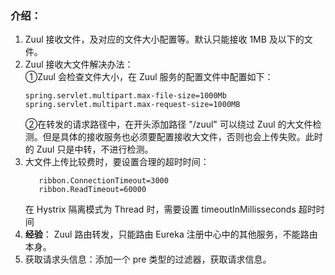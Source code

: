 ### 介绍：
1. Zuul 接收文件，及对应的文件大小配置等。默认只能接收 1MB 及以下的文件。
2. Zuul 接收大文件解决办法：<br> 
①Zuul 会检查文件大小，在 Zuul 服务的配置文件中配置如下：
    ```properties
    spring.servlet.multipart.max-file-size=1000Mb
    spring.servlet.multipart.max-request-size=1000MB
    ```
    ②在转发的请求路径中，在开头添加路径 "/zuul" 可以绕过 Zuul 的大文件检测。但是具体的接收服务也必须要配置接收大文件，否则也会上传失败。此时的 Zuul 只是中转，不进行检测。
3. 大文件上传比较费时，要设置合理的超时时间：
    ```properties
       ribbon.ConnectionTimeout=3000
       ribbon.ReadTimeout=60000
    ``` 
    在 Hystrix 隔离模式为 Thread 时，需要设置 timeoutInMillisseconds 超时时间
4. **经验**： Zuul 路由转发，只能路由 Eureka 注册中心中的其他服务，不能路由本身。
5. 获取请求头信息：添加一个 pre 类型的过滤器，获取请求信息。